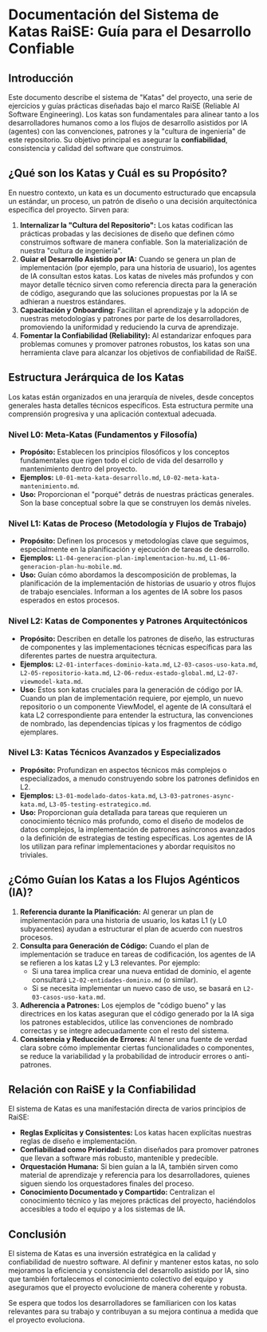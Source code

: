 # Documentación del Sistema de Katas RaiSE: Guía para el Desarrollo Confiable

## Introducción

Este documento describe el sistema de "Katas" del proyecto, una serie de ejercicios y guías prácticas diseñadas bajo el marco RaiSE (Reliable AI Software Engineering). Los katas son fundamentales para alinear tanto a los desarrolladores humanos como a los flujos de desarrollo asistidos por IA (agentes) con las convenciones, patrones y la "cultura de ingeniería" de este repositorio. Su objetivo principal es asegurar la **confiabilidad**, consistencia y calidad del software que construimos.

## ¿Qué son los Katas y Cuál es su Propósito?

En nuestro contexto, un kata es un documento estructurado que encapsula un estándar, un proceso, un patrón de diseño o una decisión arquitectónica específica del proyecto. Sirven para:

1.  **Internalizar la "Cultura del Repositorio":** Los katas codifican las prácticas probadas y las decisiones de diseño que definen cómo construimos software de manera confiable. Son la materialización de nuestra "cultura de ingeniería".
2.  **Guiar el Desarrollo Asistido por IA:** Cuando se genera un plan de implementación (por ejemplo, para una historia de usuario), los agentes de IA consultan estos katas. Los katas de niveles más profundos y con mayor detalle técnico sirven como referencia directa para la generación de código, asegurando que las soluciones propuestas por la IA se adhieran a nuestros estándares.
3.  **Capacitación y Onboarding:** Facilitan el aprendizaje y la adopción de nuestras metodologías y patrones por parte de los desarrolladores, promoviendo la uniformidad y reduciendo la curva de aprendizaje.
4.  **Fomentar la Confiabilidad (Reliability):** Al estandarizar enfoques para problemas comunes y promover patrones robustos, los katas son una herramienta clave para alcanzar los objetivos de confiabilidad de RaiSE.

## Estructura Jerárquica de los Katas

Los katas están organizados en una jerarquía de niveles, desde conceptos generales hasta detalles técnicos específicos. Esta estructura permite una comprensión progresiva y una aplicación contextual adecuada.

### Nivel L0: Meta-Katas (Fundamentos y Filosofía)
*   **Propósito:** Establecen los principios filosóficos y los conceptos fundamentales que rigen todo el ciclo de vida del desarrollo y mantenimiento dentro del proyecto.
*   **Ejemplos:** `L0-01-meta-kata-desarrollo.md`, `L0-02-meta-kata-mantenimiento.md`.
*   **Uso:** Proporcionan el "porqué" detrás de nuestras prácticas generales. Son la base conceptual sobre la que se construyen los demás niveles.

### Nivel L1: Katas de Proceso (Metodología y Flujos de Trabajo)
*   **Propósito:** Definen los procesos y metodologías clave que seguimos, especialmente en la planificación y ejecución de tareas de desarrollo.
*   **Ejemplos:** `L1-04-generacion-plan-implementacion-hu.md`, `L1-06-generacion-plan-hu-mobile.md`.
*   **Uso:** Guían cómo abordamos la descomposición de problemas, la planificación de la implementación de historias de usuario y otros flujos de trabajo esenciales. Informan a los agentes de IA sobre los pasos esperados en estos procesos.

### Nivel L2: Katas de Componentes y Patrones Arquitectónicos
*   **Propósito:** Describen en detalle los patrones de diseño, las estructuras de componentes y las implementaciones técnicas específicas para las diferentes partes de nuestra arquitectura.
*   **Ejemplos:** `L2-01-interfaces-dominio-kata.md`, `L2-03-casos-uso-kata.md`, `L2-05-repositorio-kata.md`, `L2-06-redux-estado-global.md`, `L2-07-viewmodel-kata.md`.
*   **Uso:** Estos son katas cruciales para la generación de código por IA. Cuando un plan de implementación requiere, por ejemplo, un nuevo repositorio o un componente ViewModel, el agente de IA consultará el kata L2 correspondiente para entender la estructura, las convenciones de nombrado, las dependencias típicas y los fragmentos de código ejemplares.

### Nivel L3: Katas Técnicos Avanzados y Especializados
*   **Propósito:** Profundizan en aspectos técnicos más complejos o especializados, a menudo construyendo sobre los patrones definidos en L2.
*   **Ejemplos:** `L3-01-modelado-datos-kata.md`, `L3-03-patrones-async-kata.md`, `L3-05-testing-estrategico.md`.
*   **Uso:** Proporcionan guía detallada para tareas que requieren un conocimiento técnico más profundo, como el diseño de modelos de datos complejos, la implementación de patrones asíncronos avanzados o la definición de estrategias de testing específicas. Los agentes de IA los utilizan para refinar implementaciones y abordar requisitos no triviales.

## ¿Cómo Guían los Katas a los Flujos Agénticos (IA)?

1.  **Referencia durante la Planificación:** Al generar un plan de implementación para una historia de usuario, los katas L1 (y L0 subyacentes) ayudan a estructurar el plan de acuerdo con nuestros procesos.
2.  **Consulta para Generación de Código:** Cuando el plan de implementación se traduce en tareas de codificación, los agentes de IA se refieren a los katas L2 y L3 relevantes. Por ejemplo:
    *   Si una tarea implica crear una nueva entidad de dominio, el agente consultará `L2-02-entidades-dominio.md` (o similar).
    *   Si se necesita implementar un nuevo caso de uso, se basará en `L2-03-casos-uso-kata.md`.
3.  **Adherencia a Patrones:** Los ejemplos de "código bueno" y las directrices en los katas aseguran que el código generado por la IA siga los patrones establecidos, utilice las convenciones de nombrado correctas y se integre adecuadamente con el resto del sistema.
4.  **Consistencia y Reducción de Errores:** Al tener una fuente de verdad clara sobre cómo implementar ciertas funcionalidades o componentes, se reduce la variabilidad y la probabilidad de introducir errores o anti-patrones.

## Relación con RaiSE y la Confiabilidad

El sistema de Katas es una manifestación directa de varios principios de RaiSE:

*   **Reglas Explícitas y Consistentes:** Los katas hacen explícitas nuestras reglas de diseño e implementación.
*   **Confiabilidad como Prioridad:** Están diseñados para promover patrones que llevan a software más robusto, mantenible y predecible.
*   **Orquestación Humana:** Si bien guían a la IA, también sirven como material de aprendizaje y referencia para los desarrolladores, quienes siguen siendo los orquestadores finales del proceso.
*   **Conocimiento Documentado y Compartido:** Centralizan el conocimiento técnico y las mejores prácticas del proyecto, haciéndolos accesibles a todo el equipo y a los sistemas de IA.

## Conclusión

El sistema de Katas es una inversión estratégica en la calidad y confiabilidad de nuestro software. Al definir y mantener estos katas, no solo mejoramos la eficiencia y consistencia del desarrollo asistido por IA, sino que también fortalecemos el conocimiento colectivo del equipo y aseguramos que el proyecto evolucione de manera coherente y robusta.

Se espera que todos los desarrolladores se familiaricen con los katas relevantes para su trabajo y contribuyan a su mejora continua a medida que el proyecto evoluciona. 